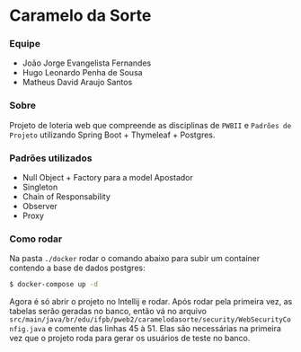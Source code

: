 # Caramelo da Sorte

### Equipe
* João Jorge Evangelista Fernandes
* Hugo Leonardo Penha de Sousa
* Matheus David Araujo Santos
### Sobre
Projeto de loteria web que compreende as disciplinas de `PWBII` e `Padrões de Projeto` utilizando Spring Boot + Thymeleaf + Postgres.

### Padrões utilizados
* Null Object + Factory para a model Apostador
* Singleton
* Chain of Responsability
* Observer
* Proxy

### Como rodar

Na pasta `./docker` rodar o comando abaixo para subir um container contendo a base de dados postgres:

~~~sh
$ docker-compose up -d
~~~

Agora é só abrir o projeto no Intellij e rodar. Após rodar pela primeira vez, as tabelas serão geradas no banco, então vá no arquivo `src/main/java/br/edu/ifpb/pweb2/caramelodasorte/security/WebSecurityConfig.java` e comente das linhas 45 à 51. Elas são necessárias na primeira vez que o projeto roda para gerar os usuários de teste no banco. 
